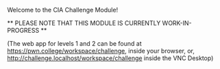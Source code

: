 Welcome to the CIA Challenge Module!

** PLEASE NOTE THAT THIS MODULE IS CURRENTLY WORK-IN-PROGRESS **

(The web app for levels 1 and 2 can be found at https://pwn.college/workspace/challenge, inside your browser, or, http://challenge.localhost/workspace/challenge inside the VNC Desktop)
